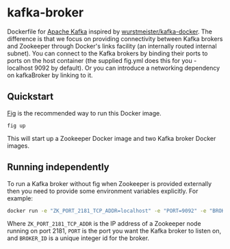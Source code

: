 kafka-broker
============

Dockerfile for [Apache Kafka](http://kafka.apache.org/) inspired by
[wurstmeister/kafka-docker](https://github.com/wurstmeister/kafka-docker). The
difference is that we focus on providing connectivity between Kafka brokers and
Zookeeper through Docker's links facility (an internally routed internal
subnet). You can connect to the Kafka brokers by binding their ports to ports
on the host container (the supplied fig.yml does this for you - localhost 9092
by default). Or you can introduce a networking dependency on kafkaBroker by
linking to it.

## Quickstart

[Fig](http://www.fig.sh/) is the recommended way to run this Docker image.
```
fig up
```
This will start up a Zookeeper Docker image and two Kafka broker Docker images.

## Running independently

To run a Kafka broker without fig when Zookeeper is provided externally then
you need to provide some environment variables explicitly. For example:

```bash
docker run -e "ZK_PORT_2181_TCP_ADDR=localhost" -e "PORT=9092" -e "BROKER_ID=1" -t hwasungmars/kafka-broker
```

Where `ZK_PORT_2181_TCP_ADDR` is the IP address of a Zookeeper node running on
port 2181, `PORT` is the port you want the Kafka broker to listen on, and
`BROKER_ID` is a unique integer id for the broker.
